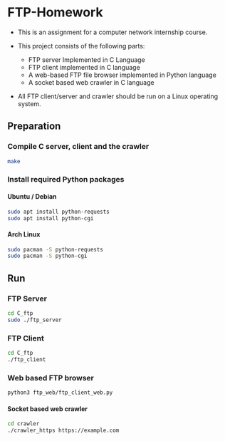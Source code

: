 # FTP-Homework

- This is an assignment for a computer network internship course. 

- This project consists of the following parts:
  - FTP server Implemented in C Language
  - FTP client implemented in C language
  - A web-based FTP file browser implemented in Python language
  - A socket based web crawler in C language
  
- All FTP client/server and crawler should be run on a Linux operating system.

## Preparation

### Compile C server, client and the crawler

```bash
make
```

### Install required Python packages

#### Ubuntu / Debian

```bash
sudo apt install python-requests
sudo apt install python-cgi
```

#### Arch Linux

```bash
sudo pacman -S python-requests
sudo pacman -S python-cgi
```

## Run

### FTP Server

```bash
cd C_ftp
sudo ./ftp_server
```

### FTP Client

```bash
cd C_ftp
./ftp_client
```

### Web based FTP browser

```bash
python3 ftp_web/ftp_client_web.py
```

#### Socket based web crawler

```bash
cd crawler
./crawler_https https://example.com
```
